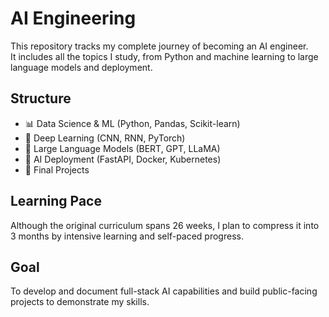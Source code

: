 # AI Engineering

This repository tracks my complete journey of becoming an AI engineer.  
It includes all the topics I study, from Python and machine learning to large language models and deployment.

## Structure

- 📊 Data Science & ML (Python, Pandas, Scikit-learn)
- 🧠 Deep Learning (CNN, RNN, PyTorch)
- 🤖 Large Language Models (BERT, GPT, LLaMA)
- 🚀 AI Deployment (FastAPI, Docker, Kubernetes)
- 🧪 Final Projects

## Learning Pace

Although the original curriculum spans 26 weeks, I plan to compress it into 3 months by intensive learning and self-paced progress.

## Goal

To develop and document full-stack AI capabilities and build public-facing projects to demonstrate my skills.